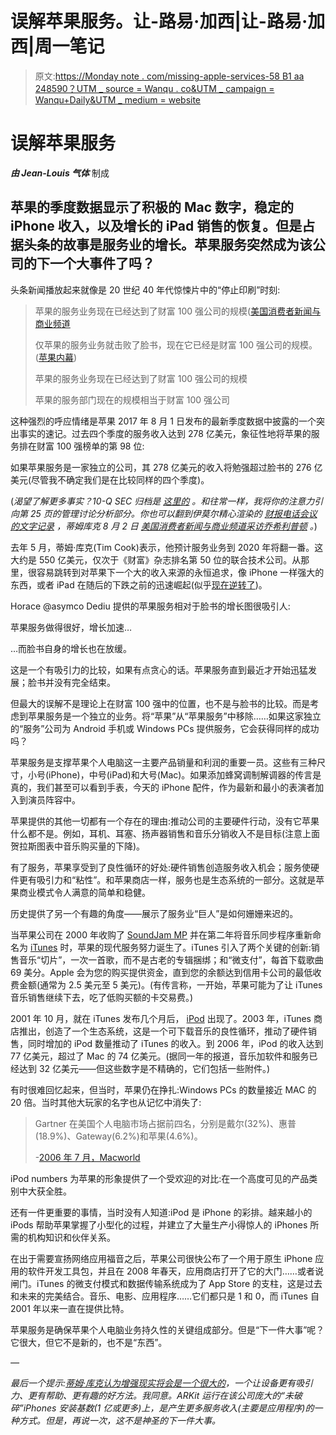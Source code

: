 # 误解苹果服务。让-路易·加西|让-路易·加西|周一笔记

> 原文:[https://Monday note . com/missing-apple-services-58 B1 aa 248590？UTM _ source = Wanqu . co&UTM _ campaign = Wanqu+Daily&UTM _ medium = website](https://mondaynote.com/misunderstanding-apple-services-58b1aa248590?utm_source=wanqu.co&utm_campaign=Wanqu+Daily&utm_medium=website)

# **误解苹果服务**

***由 Jean-Louis 气体*** 制成



## 苹果的季度数据显示了积极的 Mac 数字，稳定的 iPhone 收入，以及增长的 iPad 销售的恢复。但是占据头条的故事是服务业的增长。苹果服务突然成为该公司的下一个大事件了吗？

头条新闻播放起来就像是 20 世纪 40 年代惊悚片中的“停止印刷”时刻:

> 苹果的服务业务现在已经达到了财富 100 强公司的规模([美国消费者新闻与商业频道](https://www.cnbc.com/video/2017/08/02/apples-service-biz-now-the-size-of-a-fortune-100-company-tim-cook.html)
> 
> 仅苹果的服务业务就击败了脸书，现在它已经是财富 100 强公司的规模。([苹果内幕](http://appleinsider.com/articles/17/08/01/apples-services-business-alone-now-the-size-of-a-fortune-100-company-beats-out-facebook))
> 
> 苹果的服务业务现在已经达到了财富 100 强公司的规模
> 
> 苹果的服务部门现在的规模相当于财富 100 强公司

这种强烈的呼应情绪是苹果 2017 年 8 月 1 日发布的最新季度数据中披露的一个突出事实的速记。过去四个季度的服务收入达到 278 亿美元，象征性地将苹果的服务排在财富 100 强榜单的第 98 位:

如果苹果服务是一家独立的公司，其 278 亿美元的收入将勉强超过脸书的 276 亿美元(尽管我不确定我们是在比较同样的四个季度)。

(*渴望了解更多事实？10-Q SEC 归档是* [*这里的*](http://files.shareholder.com/downloads/AAPL/3661131996x0xS320193-17-9/320193/filing.pdf) *。和往常一样，我将你的注意力引向第 25 页的管理讨论分析部分。你也可以翻到伊莫尔精心渲染的* [*财报电话会议的文字记录*](https://www.imore.com/transcript-apple-ceo-tim-cook-companys-2017-q3-earnings?utm_source=im&utm_medium=superfeature&utm_campaign=navigation) *，蒂姆库克 8 月 2 日* [*美国消费者新闻与商业频道采访乔希利普顿*](https://www.cnbc.com/2017/08/01/tim-cook-interview-with-cnbc-after-q3-2017-earnings-full-transcript.html) *。*)

去年 5 月，蒂姆·库克(Tim Cook)表示，他预计服务业务到 2020 年将翻一番。这大约是 550 亿美元，仅次于《财富》杂志排名第 50 位的联合技术公司。从那里，很容易跳转到对苹果下一个大的收入来源的永恒追求，像 iPhone 一样强大的东西，或者 iPad 在随后的下跌之前的迅速崛起(似乎[现在逆转了](http://www.macworld.com/article/3212866/techology-business/apples-third-quarter-earnings-soar-on-the-back-of-booming-ipad-sales.html))。

Horace @asymco Dediu 提供的苹果服务相对于脸书的增长图很吸引人:



苹果服务做得很好，增长加速…



…而脸书自身的增长也在放缓。

这是一个有吸引力的比较，如果有点贪心的话。苹果服务直到最近才开始迅猛发展；脸书并没有完全结束。

但最大的误解不是理论上在财富 100 强中的位置，也不是与脸书的比较。而是考虑到苹果服务是一个独立的业务。将“苹果”从“苹果服务”中移除……如果这家独立的“服务”公司为 Android 手机或 Windows PCs 提供服务，它会获得同样的成功吗？

苹果服务是支撑苹果个人电脑这一主要产品销量和利润的重要一员。这些有三种尺寸，小号(iPhone)，中号(iPad)和大号(Mac)。如果添加蜂窝调制解调器的传言是真的，我们甚至可以看到手表，今天的 iPhone 配件，作为最新和最小的表演者加入到演员阵容中。

苹果提供的其他一切都有一个存在的理由:推动公司的主要硬件行动，没有它苹果什么都不是。例如，耳机、耳塞、扬声器销售和音乐分销收入不是目标(注意上面贺拉斯图表中音乐购买量的下降)。

有了服务，苹果享受到了良性循环的好处:硬件销售创造服务收入机会；服务使硬件更有吸引力和“粘性”。和苹果商店一样，服务也是生态系统的一部分。这就是苹果商业模式令人满意的简单和稳健。

历史提供了另一个有趣的角度——展示了服务业“巨人”是如何姗姗来迟的。

当苹果公司在 2000 年收购了 [SoundJam MP](https://en.wikipedia.org/wiki/SoundJam_MP) 并在第二年将音乐同步程序重新命名为 [iTunes](https://en.wikipedia.org/wiki/ITunes) 时，苹果的现代服务努力诞生了。iTunes 引入了两个关键的创新:销售音乐“切片”，一次一首歌，而不是古老的专辑捆绑；和“微支付”，每首下载歌曲 69 美分。Apple 会为您的购买提供资金，直到您的余额达到信用卡公司的最低收费金额(通常为 2.5 美元至 5 美元)。(有传言称，一开始，苹果可能为了让 iTunes 音乐销售继续下去，吃了低购买额的卡交易费。)

2001 年 10 月，就在 iTunes 发布几个月后， [iPod](https://en.wikipedia.org/wiki/IPod) 出现了。2003 年，iTunes 商店推出，创造了一个生态系统，这是一个可下载音乐的良性循环，推动了硬件销售，同时增加的 iPod 数量推动了 iTunes 的收入。到 2006 年，iPod 的收入达到 77 亿美元，超过了 Mac 的 74 亿美元。(据同一年的报道，音乐加软件和服务已经达到 32 亿美元——但这些数字是不精确的，它们包括一些附件。)

有时很难回忆起来，但当时，苹果仍在挣扎:Windows PCs 的数量接近 MAC 的 20 倍。当时其他大玩家的名字也从记忆中消失了:

> Gartner 在美国个人电脑市场占据前四名，分别是戴尔(32%)、惠普(18.9%)、Gateway(6.2%)和苹果(4.6%)。
> 
> -[2006 年 7 月，Macworld](http://www.macworld.com/article/1051932/marketshare.html)

iPod numbers 为苹果的形象提供了一个受欢迎的对比:在一个高度可见的产品类别中大获全胜。

还有一件更重要的事情，当时没有人知道:iPod 是 iPhone 的彩排。越来越小的 iPods 帮助苹果掌握了小型化的过程，并建立了大量生产小得惊人的 iPhones 所需的机构知识和伙伴关系。

在出于需要宣扬网络应用福音之后，苹果公司很快公布了一个用于原生 iPhone 应用的软件开发工具包，并且在 2008 年春天，应用商店打开了它的大门……或者说闸门。iTunes 的微支付模式和数据传输系统成为了 App Store 的支柱，这是过去和未来的完美结合。音乐、电影、应用程序……它们都只是 1 和 0，而 iTunes 自 2001 年以来一直在提供比特。

苹果服务是确保苹果个人电脑业务持久性的关键组成部分。但是“下一件大事”呢？它很大，但它不是新的，也不是“东西”。

*—*[](mailto:JLG@mondaynote.com)

*最后一个提示:[蒂姆·库克认为增强现实将会是一个很大的](https://www.cnbc.com/2017/08/01/tim-cook-augmented-reality-will-make-iphone-even-more-essential.html)，一个让设备更有吸引力、更有帮助、更有趣的好方法。我同意。ARKit 运行在该公司庞大的“未破碎”iPhones 安装基数(1 亿或更多)上，是产生更多服务收入(主要是应用程序)的一种方式。但是，再说一次，这不是神圣的下一件大事。*





